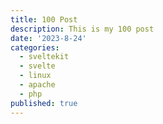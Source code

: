 ```yaml
---
title: 100 Post
description: This is my 100 post
date: '2023-8-24'
categories:
  - sveltekit
  - svelte
  - linux
  - apache
  - php
published: true
---
```


